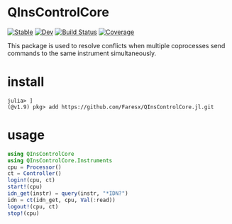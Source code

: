 # QInsControlCore

[![Stable](https://img.shields.io/badge/docs-stable-blue.svg)](https://FaresX.github.io/QInsControlCore.jl/stable/)
[![Dev](https://img.shields.io/badge/docs-dev-blue.svg)](https://FaresX.github.io/QInsControlCore.jl/dev/)
[![Build Status](https://github.com/FaresX/QInsControlCore.jl/actions/workflows/CI.yml/badge.svg?branch=master)](https://github.com/FaresX/QInsControlCore.jl/actions/workflows/CI.yml?query=branch%3Amaster)
[![Coverage](https://codecov.io/gh/FaresX/QInsControlCore.jl/branch/master/graph/badge.svg)](https://codecov.io/gh/FaresX/QInsControlCore.jl)

This package is used to resolve conflicts when multiple coprocesses send commands to the same instrument simultaneously.
# install
```
julia> ]
(@v1.9) pkg> add https://github.com/Faresx/QInsControlCore.jl.git
```
# usage
```julia
using QInsControlCore
using QInsControlCore.Instruments
cpu = Processor()
ct = Controller()
login!(cpu, ct)
start!(cpu)
idn_get(instr) = query(instr, "*IDN?")
idn = ct(idn_get, cpu, Val(:read))
logout!(cpu, ct)
stop!(cpu)
```

